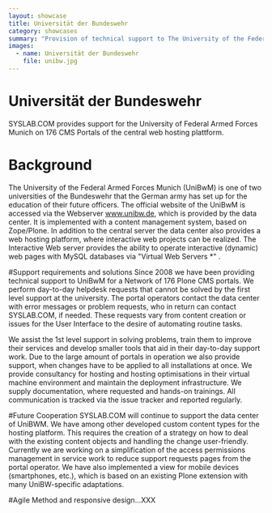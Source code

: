 ```yaml
---
layout: showcase
title: Universität der Bundeswehr
category: showcases
summary: "Provision of technical support to The University of the Federal Armed Forces Munich (UniBwM) on 176 CMS portals."
images:
  - name: Universität der Bundeswehr
    file: unibw.jpg
---
```


# Universität der Bundeswehr
SYSLAB.COM provides support for the University of Federal Armed Forces Munich on 176 CMS Portals of the central web hosting plattform.

# Background
The University of the Federal Armed Forces Munich (UniBwM) is one of two universities of the Bundeswehr that the German army has set up for the education of their future officers. The official website of the UniBwM is accessed via the Webserver www.unibw.de, which is provided by the data center. It is implemented with a content management system, based on Zope/Plone. In addition to the central server the data center also provides a web hosting platform, where interactive web projects can be realized. The Interactive Web server provides the ability to operate interactive (dynamic) web pages with MySQL databases via "Virtual Web Servers *" . 

#Support requirements and solutions
Since 2008 we have been providing technical support to UniBwM for a Network of 176 Plone CMS portals. We perform day-to-day helpdesk requests that cannot be solved by the first level support at the university. The portal operators contact the data center with error messages or problem requests, who in return can contact SYSLAB.COM, if needed. These requests vary from content creation or issues for the User Interface to the desire of automating routine tasks. 

We assist the 1st level support in solving problems, train them to improve their services and develop smaller tools that aid in their day-to-day support work. Due to the large amount of portals in operation we also provide support, when changes have to be applied to all installations at once. We provide consultancy for hosting and hosting optimisations in their virtual machine environment and maintain the deployment infrastructure. We supply documentation, where requested and hands-on trainings. All communication is tracked via the issue tracker and reported regularly. 

#Future Cooperation
SYSLAB.COM will continue to support the data center of UniBWM. We have among other developed custom content types for the hosting platform. This requires the creation of a strategy on how to deal with the existing content objects and handling the change user-friendly. Currently we are working on a simplification of the access permissions management in service work to reduce support requests pages from the portal operator. We have also implemented a view for mobile devices (smartphones, etc.), which is based on an existing Plone extension with many UniBW-specific adaptations.

#Agile Method and responsive design...XXX
